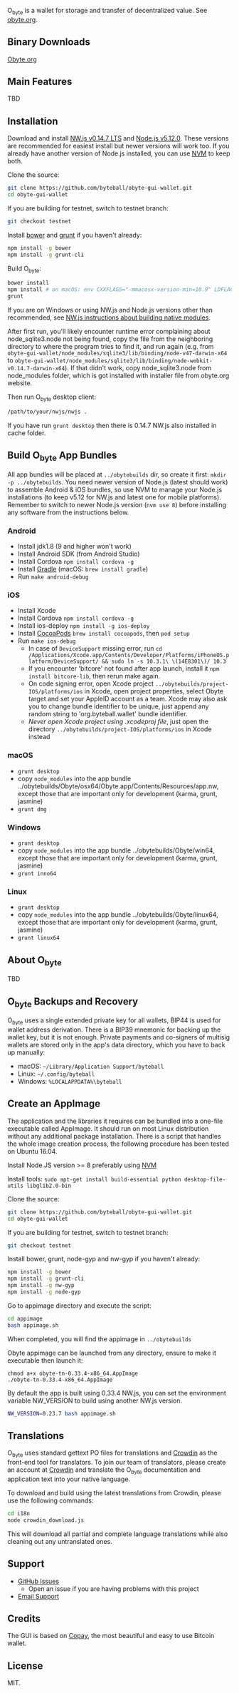 O<sub>byte</sub> is a wallet for storage and transfer of decentralized value.  See [obyte.org](https://obyte.org/).

## Binary Downloads

[Obyte.org](https://obyte.org/)

## Main Features

TBD

## Installation

Download and install [NW.js v0.14.7 LTS](https://dl.nwjs.io/v0.14.7) and [Node.js v5.12.0](https://nodejs.org/download/release/v5.12.0/).  These versions are recommended for easiest install but newer versions will work too.  If you already have another version of Node.js installed, you can use [NVM](https://github.com/creationix/nvm) to keep both.

Clone the source:

```sh
git clone https://github.com/byteball/obyte-gui-wallet.git
cd obyte-gui-wallet
```

If you are building for testnet, switch to testnet branch:
```sh
git checkout testnet
```

Install [bower](http://bower.io/) and [grunt](http://gruntjs.com/getting-started) if you haven't already:

```sh
npm install -g bower
npm install -g grunt-cli
```

Build O<sub>byte</sub>:

```sh
bower install
npm install # on macOS: env CXXFLAGS="-mmacosx-version-min=10.9" LDFLAGS="-mmacosx-version-min=10.9" npm install
grunt
```
If you are on Windows or using NW.js and Node.js versions other than recommended, see [NW.js instructions about building native modules](http://docs.nwjs.io/en/latest/For%20Users/Advanced/Use%20Native%20Node%20Modules/).

After first run, you'll likely encounter runtime error complaining about node_sqlite3.node not being found, copy the file from the neighboring directory to where the program tries to find it, and run again (e.g. from `obyte-gui-wallet/node_modules/sqlite3/lib/binding/node-v47-darwin-x64` to `obyte-gui-wallet/node_modules/sqlite3/lib/binding/node-webkit-v0.14.7-darwin-x64`). If that didn't work, copy node_sqlite3.node from node_modules folder, which is got installed with installer file from obyte.org website.

Then run O<sub>byte</sub> desktop client:

```sh
/path/to/your/nwjs/nwjs .
```

If you have run `grunt desktop` then there is 0.14.7 NW.js also installed in cache folder.

## Build O<sub>byte</sub> App Bundles

All app bundles will be placed at `../obytebuilds` dir, so create it first: `mkdir -p ../obytebuilds`. You need newer version of Node.js (latest should work) to assemble Android & iOS bundles, so use NVM to manage your Node.js installations (to keep v5.12 for NW.js and latest one for mobile platforms). Remember to switch to newer Node.js version (`nvm use 8`) before installing any software from the instructions below.


### Android
- Install jdk1.8 (9 and higher won't work)
- Install Android SDK (from Android Studio)
- Install Cordova `npm install cordova -g`
- Install [Gradle](https://gradle.org/install/) (macOS: `brew install gradle`)
- Run `make android-debug`

### iOS

- Install Xcode
- Install Cordova `npm install cordova -g`
- Install ios-deploy `npm install -g ios-deploy`
- Install [CocoaPods](https://cocoapods.org) `brew install cocoapods`, then `pod setup`
- Run `make ios-debug`
  * In case of `DeviceSupport` missing error, run `cd /Applications/Xcode.app/Contents/Developer/Platforms/iPhoneOS.platform/DeviceSupport/ && sudo ln -s 10.3.1\ \(14E8301\)/ 10.3`
  * If you encounter 'bitcore' not found after app launch, install it `npm install bitcore-lib`, then rerun make again.
  * On code signing error, open Xcode project `../obytebuilds/project-IOS/platforms/ios` in Xcode, open project properties, select Obyte target and set your AppleID account as a team. Xcode may also ask you to change bundle identifier to be unique, just append any random string to 'org.byteball.wallet' bundle identifier.
  * *Never open Xcode project using .xcodeproj file*, just open the directory `../obytebuilds/project-IOS/platforms/ios` in Xcode instead

### macOS

- `grunt desktop`
- copy `node_modules` into the app bundle ../obytebuilds/Obyte/osx64/Obyte.app/Contents/Resources/app.nw, except those that are important only for development (karma, grunt, jasmine)
- `grunt dmg`

### Windows

- `grunt desktop`
- copy `node_modules` into the app bundle ../obytebuilds/Obyte/win64, except those that are important only for development (karma, grunt, jasmine)
- `grunt inno64`

### Linux

- `grunt desktop`
- copy `node_modules` into the app bundle ../obytebuilds/Obyte/linux64, except those that are important only for development (karma, grunt, jasmine)
- `grunt linux64`


## About O<sub>byte</sub>

TBD

## O<sub>byte</sub> Backups and Recovery

O<sub>byte</sub> uses a single extended private key for all wallets, BIP44 is used for wallet address derivation.  There is a BIP39 mnemonic for backing up the wallet key, but it is not enough.  Private payments and co-signers of multisig wallets are stored only in the app's data directory, which you have to back up manually:

* macOS: `~/Library/Application Support/byteball`
* Linux: `~/.config/byteball`
* Windows: `%LOCALAPPDATA%\byteball`


## Create an AppImage

The application and the libraries it requires can be bundled into a one-file executable called AppImage. It should run on most Linux distribution without any additional package installation.
There is a script that handles the whole image creation process, the following procedure has been tested on Ubuntu 16.04.

Install Node.JS version >= 8 preferably using [NVM](https://github.com/creationix/nvm)

Install tools:
`sudo apt-get install build-essential python desktop-file-utils libglib2.0-bin`

Clone the source:

```sh
git clone https://github.com/byteball/obyte-gui-wallet.git
cd obyte-gui-wallet
```

If you are building for testnet, switch to testnet branch:
```sh
git checkout testnet
```

Install bower, grunt, node-gyp and nw-gyp if you haven't already:

```sh
npm install -g bower
npm install -g grunt-cli
npm install -g nw-gyp
npm install -g node-gyp
```

Go to appimage directory and execute the script:

```sh
cd appimage
bash appimage.sh
```

When completed, you will find the appimage in `../obytebuilds`

Obyte appimage can be launched from any directory, ensure to make it executable then launch it:

```
chmod a+x obyte-tn-0.33.4-x86_64.AppImage
./obyte-tn-0.33.4-x86_64.AppImage
```

By default the app is built using 0.33.4 NW.js, you can set the environment variable NW_VERSION to build using another NW.js version.
```sh
NW_VERSION=0.23.7 bash appimage.sh
```


## Translations

O<sub>byte</sub> uses standard gettext PO files for translations and [Crowdin](https://crowdin.com/project/byteball) as the front-end tool for translators. To join our team of translators, please create an account at [Crowdin](https://crowdin.com) and translate the O<sub>byte</sub> documentation and application text into your native language.

To download and build using the latest translations from Crowdin, please use the following commands:

```sh
cd i18n
node crowdin_download.js
```

This will download all partial and complete language translations while also cleaning out any untranslated ones.


## Support

* [GitHub Issues](https://github.com/byteball/obyte-gui-wallet/issues)
  * Open an issue if you are having problems with this project
* [Email Support](mailto:byteball@byteball.org)

## Credits

The GUI is based on [Copay](https://github.com/bitpay/copay), the most beautiful and easy to use Bitcoin wallet.

## License

MIT.

